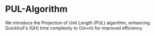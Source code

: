 # PUL-Algorithm

We introduce the Projection of Unit Length (PUL) algorithm, enhancing Quickhull's (QH) time complexity to O(n×h) for improved efficiency.
